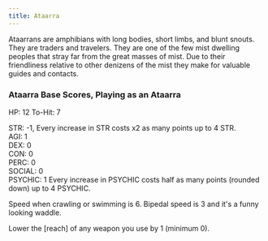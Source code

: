 ```yaml
---
title: Ataarra
---
```


Ataarrans are amphibians with long bodies, short limbs, and blunt snouts. They are traders and travelers. They are one of the few mist dwelling peoples that stray far from the great masses of mist. Due to their friendliness relative to other denizens of the mist they make for valuable guides and contacts.

### Ataarra Base Scores, Playing as an Ataarra

HP: 12 To-Hit: 7

STR: -1, Every increase in STR costs x2 as many points up to 4 STR.  
AGI: 1  
DEX: 0  
CON: 0  
PERC: 0  
SOCIAL: 0  
PSYCHIC: 1 Every increase in PSYCHIC costs half as many points (rounded down) up to 4 PSYCHIC.  

Speed when crawling or swimming is 6. Bipedal speed is 3 and it's a funny looking waddle.

Lower the [reach] of any weapon you use by 1 (minimum 0).